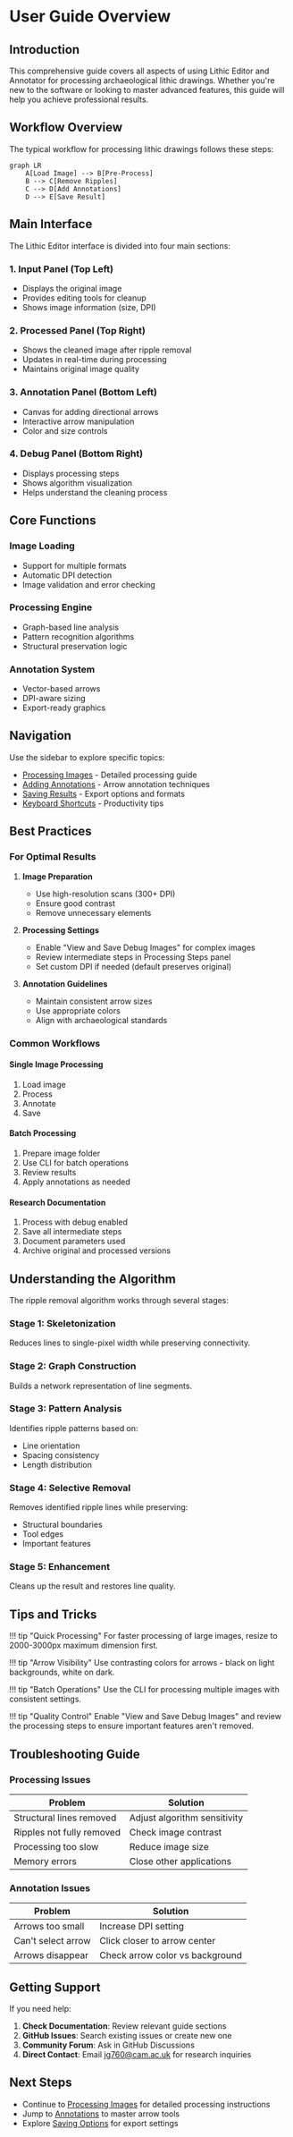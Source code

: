 # User Guide Overview

## Introduction

This comprehensive guide covers all aspects of using Lithic Editor and Annotator for processing archaeological lithic drawings. Whether you're new to the software or looking to master advanced features, this guide will help you achieve professional results.

## Workflow Overview

The typical workflow for processing lithic drawings follows these steps:

```mermaid
graph LR
    A[Load Image] --> B[Pre-Process]
    B --> C[Remove Ripples]
    C --> D[Add Annotations]
    D --> E[Save Result]
```

## Main Interface

The Lithic Editor interface is divided into four main sections:

### 1. Input Panel (Top Left)
- Displays the original image
- Provides editing tools for cleanup
- Shows image information (size, DPI)

### 2. Processed Panel (Top Right)
- Shows the cleaned image after ripple removal
- Updates in real-time during processing
- Maintains original image quality

### 3. Annotation Panel (Bottom Left)
- Canvas for adding directional arrows
- Interactive arrow manipulation
- Color and size controls

### 4. Debug Panel (Bottom Right)
- Displays processing steps
- Shows algorithm visualization
- Helps understand the cleaning process

## Core Functions

### Image Loading
- Support for multiple formats
- Automatic DPI detection
- Image validation and error checking

### Processing Engine
- Graph-based line analysis
- Pattern recognition algorithms
- Structural preservation logic

### Annotation System
- Vector-based arrows
- DPI-aware sizing
- Export-ready graphics

## Navigation

Use the sidebar to explore specific topics:

- [Processing Images](processing.md) - Detailed processing guide
- [Adding Annotations](annotations.md) - Arrow annotation techniques
- [Saving Results](saving.md) - Export options and formats
- [Keyboard Shortcuts](shortcuts.md) - Productivity tips

## Best Practices

### For Optimal Results

1. **Image Preparation**
   - Use high-resolution scans (300+ DPI)
   - Ensure good contrast
   - Remove unnecessary elements

2. **Processing Settings**
   - Enable "View and Save Debug Images" for complex images
   - Review intermediate steps in Processing Steps panel
   - Set custom DPI if needed (default preserves original)

3. **Annotation Guidelines**
   - Maintain consistent arrow sizes
   - Use appropriate colors
   - Align with archaeological standards

### Common Workflows

#### Single Image Processing
1. Load image
2. Process
3. Annotate
4. Save

#### Batch Processing
1. Prepare image folder
2. Use CLI for batch operations
3. Review results
4. Apply annotations as needed

#### Research Documentation
1. Process with debug enabled
2. Save all intermediate steps
3. Document parameters used
4. Archive original and processed versions

## Understanding the Algorithm

The ripple removal algorithm works through several stages:

### Stage 1: Skeletonization
Reduces lines to single-pixel width while preserving connectivity.

### Stage 2: Graph Construction
Builds a network representation of line segments.

### Stage 3: Pattern Analysis
Identifies ripple patterns based on:
- Line orientation
- Spacing consistency
- Length distribution

### Stage 4: Selective Removal
Removes identified ripple lines while preserving:
- Structural boundaries
- Tool edges
- Important features

### Stage 5: Enhancement
Cleans up the result and restores line quality.

## Tips and Tricks

!!! tip "Quick Processing"
    For faster processing of large images, resize to 2000-3000px maximum dimension first.

!!! tip "Arrow Visibility"
    Use contrasting colors for arrows - black on light backgrounds, white on dark.

!!! tip "Batch Operations"
    Use the CLI for processing multiple images with consistent settings.

!!! tip "Quality Control"
    Enable "View and Save Debug Images" and review the processing steps to ensure important features aren't removed.

## Troubleshooting Guide

### Processing Issues

| Problem | Solution |
|---------|----------|
| Structural lines removed | Adjust algorithm sensitivity |
| Ripples not fully removed | Check image contrast |
| Processing too slow | Reduce image size |
| Memory errors | Close other applications |

### Annotation Issues

| Problem | Solution |
|---------|----------|
| Arrows too small | Increase DPI setting |
| Can't select arrow | Click closer to arrow center |
| Arrows disappear | Check arrow color vs background |

## Getting Support

If you need help:

1. **Check Documentation**: Review relevant guide sections
2. **GitHub Issues**: Search existing issues or create new one
3. **Community Forum**: Ask in GitHub Discussions
4. **Direct Contact**: Email jg760@cam.ac.uk for research inquiries

## Next Steps

- Continue to [Processing Images](processing.md) for detailed processing instructions
- Jump to [Annotations](annotations.md) to master arrow tools
- Explore [Saving Options](saving.md) for export settings